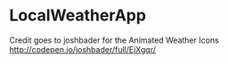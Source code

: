 # LocalWeatherApp

Credit goes to joshbader for the Animated Weather Icons
http://codepen.io/joshbader/full/EjXgqr/
